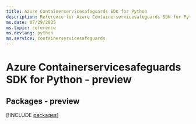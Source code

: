 ```yaml
---
title: Azure Containerservicesafeguards SDK for Python
description: Reference for Azure Containerservicesafeguards SDK for Python
ms.date: 07/29/2025
ms.topic: reference
ms.devlang: python
ms.service: containerservicesafeguards
---
```

# Azure Containerservicesafeguards SDK for Python - preview
## Packages - preview
[!INCLUDE [packages](containerservicesafeguards-index.md)]
